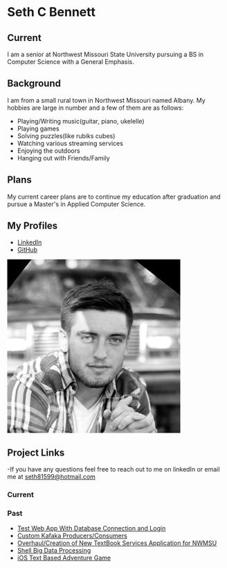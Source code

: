 # Seth C Bennett
## Current
I am a senior at Northwest Missouri State University pursuing a BS in Computer Science with a General Emphasis.

## Background
I am from a small rural town in Northwest Missouri named Albany. My hobbies are large in number and a few of them are as follows:
- Playing/Writing music(guitar, piano, ukelelle)
- Playing games
- Solving puzzles(like rubiks cubes)
- Watching various streaming services
- Enjoying the outdoors
- Hanging out with Friends/Family

## Plans
My current career plans are to continue my education after graduation and pursue a Master's in Applied Computer Science.

## My Profiles
- [LinkedIn](https://www.linkedin.com/in/seth-bennett-459498193/)
- [GitHub](https://github.com/Sbennett99)

![](1568260961938.jpg)


## Project Links
  -If you have any questions feel free to reach out to me on linkedIn or email me at seth81599@hotmail.com
### Current


### Past
  -  [Test Web App With Database Connection and Login](https://db95bennett.herokuapp.com/)
  -  [Custom Kafaka Producers/Consumers](https://github.com/Sbennett99/Kafka-Custom-Producers-And-Consumers)
  -  [Overhaul/Creation of New TextBook Services Application for NWMSU](https://github.com/NicholasPierce1/TextBookServices/tree/main)
  -  [Shell Big Data Processing](https://github.com/Sbennett99/shell-data-processing)
  -  [iOS Text Based Adventure Game](https://github.com/michaelcrawford35/44443-MobileComputing-CrawfordBennett)
